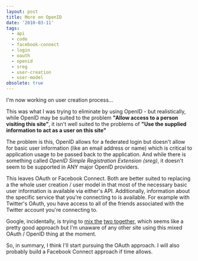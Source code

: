 ```yaml
---
layout: post
title: More on OpenID
date: '2010-03-11'
tags:
  - api
  - code
  - facebook-connect
  - login
  - oauth
  - openid
  - sreg
  - user-creation
  - user-model
obsolete: true
---
```


I'm now working on user creation process...

This was what I was trying to eliminate by using OpenID - but realistically, while OpenID may be suited to the problem <strong>"Allow access to a person visiting this site"</strong>, it isn't well suited to the problems of <strong>"Use the supplied information to act as a user on this site"</strong>

The problem is this, OpenID allows for a federated login but doesn't allow for basic user information (like an email address or name) which is critical to application usage to be passed back to the application. And while there is something called <em>OpenID Simple Registration Extension (sreg)</em>, it doesn't seem to be supported in ANY major OpenID providers.

This leaves OAuth or Facebook Connect. Both are better suited to replacing a the whole user creation / user model in that most of the necessary basic user information is available via either's API. Additionally, information about the specific service that you're connecting to is available. For example with Twitter's OAuth, you have access to all of the friends associated with the Twitter account you're connecting to.

Google, incidentally, is trying to <a href="http://googledataapis.blogspot.com/2009/01/bringing-openid-and-oauth-together.html">mix the</a> <a href="http://groups.google.com/group/google-federated-login-api/web/oauth-support-in-googles-federated-login-api">two together</a>, which seems like a pretty good approach but I'm unaware of any other site using this mixed OAuth / OpenID thing at the moment.

So, in summary, I think I'll start pursuing the OAuth approach. I will also probably build a Facebook Connect approach if time allows.
